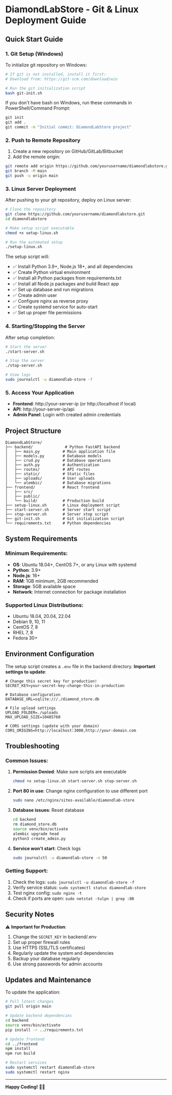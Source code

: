 # DiamondLabStore - Git & Linux Deployment Guide

## Quick Start Guide

### 1. Git Setup (Windows)

To initialize git repository on Windows:

```bash
# If git is not installed, install it first:
# Download from: https://git-scm.com/download/win

# Run the git initialization script
bash git-init.sh
```

If you don't have bash on Windows, run these commands in PowerShell/Command Prompt:
```cmd
git init
git add .
git commit -m "Initial commit: DiamondLabStore project"
```

### 2. Push to Remote Repository

1. Create a new repository on GitHub/GitLab/Bitbucket
2. Add the remote origin:
```bash
git remote add origin https://github.com/yourusername/diamondlabstore.git
git branch -M main
git push -u origin main
```

### 3. Linux Server Deployment

After pushing to your git repository, deploy on Linux server:

```bash
# Clone the repository
git clone https://github.com/yourusername/diamondlabstore.git
cd diamondlabstore

# Make setup script executable
chmod +x setup-linux.sh

# Run the automated setup
./setup-linux.sh
```

The setup script will:
- ✅ Install Python 3.9+, Node.js 18+, and all dependencies
- ✅ Create Python virtual environment
- ✅ Install all Python packages from requirements.txt
- ✅ Install all Node.js packages and build React app
- ✅ Set up database and run migrations
- ✅ Create admin user
- ✅ Configure nginx as reverse proxy
- ✅ Create systemd service for auto-start
- ✅ Set up proper file permissions

### 4. Starting/Stopping the Server

After setup completion:

```bash
# Start the server
./start-server.sh

# Stop the server
./stop-server.sh

# View logs
sudo journalctl -u diamondlab-store -f
```

### 5. Access Your Application

- **Frontend**: http://your-server-ip (or http://localhost if local)
- **API**: http://your-server-ip/api
- **Admin Panel**: Login with created admin credentials

## Project Structure

```
DiamondLabStore/
├── backend/              # Python FastAPI backend
│   ├── main.py          # Main application file
│   ├── models.py        # Database models
│   ├── crud.py          # Database operations
│   ├── auth.py          # Authentication
│   ├── routes/          # API routes
│   ├── static/          # Static files
│   ├── uploads/         # User uploads
│   └── alembic/         # Database migrations
├── frontend/            # React frontend
│   ├── src/
│   ├── public/
│   └── build/           # Production build
├── setup-linux.sh       # Linux deployment script
├── start-server.sh      # Server start script
├── stop-server.sh       # Server stop script
├── git-init.sh          # Git initialization script
└── requirements.txt     # Python dependencies
```

## System Requirements

### Minimum Requirements:
- **OS**: Ubuntu 18.04+, CentOS 7+, or any Linux with systemd
- **Python**: 3.9+
- **Node.js**: 16+
- **RAM**: 1GB minimum, 2GB recommended
- **Storage**: 5GB available space
- **Network**: Internet connection for package installation

### Supported Linux Distributions:
- Ubuntu 18.04, 20.04, 22.04
- Debian 9, 10, 11
- CentOS 7, 8
- RHEL 7, 8
- Fedora 30+

## Environment Configuration

The setup script creates a `.env` file in the backend directory. **Important settings to update**:

```env
# Change this secret key for production!
SECRET_KEY=your-secret-key-change-this-in-production

# Database configuration
DATABASE_URL=sqlite:///./diamond_store.db

# File upload settings
UPLOAD_FOLDER=./uploads
MAX_UPLOAD_SIZE=10485760

# CORS settings (update with your domain)
CORS_ORIGINS=http://localhost:3000,http://your-domain.com
```

## Troubleshooting

### Common Issues:

1. **Permission Denied**: Make sure scripts are executable
   ```bash
   chmod +x setup-linux.sh start-server.sh stop-server.sh
   ```

2. **Port 80 in use**: Change nginx configuration to use different port
   ```bash
   sudo nano /etc/nginx/sites-available/diamondlab-store
   ```

3. **Database issues**: Reset database
   ```bash
   cd backend
   rm diamond_store.db
   source venv/bin/activate
   alembic upgrade head
   python3 create_admin.py
   ```

4. **Service won't start**: Check logs
   ```bash
   sudo journalctl -u diamondlab-store -n 50
   ```

### Getting Support:
1. Check the logs: `sudo journalctl -u diamondlab-store -f`
2. Verify service status: `sudo systemctl status diamondlab-store`
3. Test nginx config: `sudo nginx -t`
4. Check if ports are open: `sudo netstat -tulpn | grep :80`

## Security Notes

⚠️ **Important for Production**:

1. Change the `SECRET_KEY` in backend/.env
2. Set up proper firewall rules
3. Use HTTPS (SSL/TLS certificates)
4. Regularly update the system and dependencies
5. Backup your database regularly
6. Use strong passwords for admin accounts

## Updates and Maintenance

To update the application:

```bash
# Pull latest changes
git pull origin main

# Update backend dependencies
cd backend
source venv/bin/activate
pip install -r ../requirements.txt

# Update frontend
cd ../frontend
npm install
npm run build

# Restart services
sudo systemctl restart diamondlab-store
sudo systemctl restart nginx
```

---

**Happy Coding!** 🚀💎 
